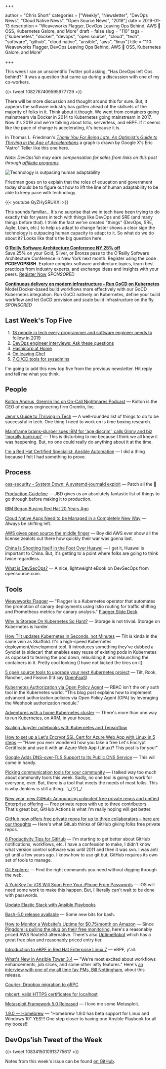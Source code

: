 +++

author = "Chris Short"
categories = ["Weekly", "Newsletter", "DevOps News", "Cloud Native News", "Open Source News", "2019"]
date = 2019-01-13
description = "Weaveworks Flagger, DevOps Leaving Ops Behind, AWS 🖕 OSS, Kubernetes Galore, and More"
draft = false
slug = "110"
tags = ["kubernetes", "docker", "devops", "open source", "cloud", "tech", "software", "github", "cloud native", "ansible", "aws", "linux"]
title = "110: Weaveworks Flagger, DevOps Leaving Ops Behind, AWS 🖕 OSS, Kubernetes Galore, and More"

+++

This week I ran an unscientific Twitter poll asking, "Has DevOps left Ops behind?" It was a question that came up during a discussion with one of my  co-workers.

{{< tweet 1082767409595977729 >}}

There will be more discussion and thought around this for sure. But, it appears the software industry has gotten ahead of the skillsets of the majority of folks in it. Think about it though. We went from containers going mainstream via Docker in 2014 to Kubernetes going mainstream in 2017. Now it's 2019 and we're talking about Istio, serverless, and eBPF. If it seems like the pace of change is accelerating, it's because it is.

In Thomas L. Friedman's [*Thank You For Being Late: An Optimist's Guide to Thriving in the Age of Accelerations*](https://amzn.to/2SSD4mr) a graph is drawn by Google X's Eric "Astro" Teller like this one here.

*Note: DevOps'ish may earn compensation for sales from links on this post through [affiliate programs](/terms/).*

![Technology is outpacing human adaptability](https://shortcdn.com/devopsish/Thank_You_graph_04a.9_fmt.jpg)

Friedman goes on to explain that the roles of education and government today should be to figure out how to lift the line of human adaptability to be able to keep pace with technology.

{{< youtube GyZHySRUKXI >}}

This sounds familiar... It's no surprise that we in tech have been trying to do exactly this for years in tech with things like DevOps and SRE (and many things before that). I think the fact we've created "things" (DevOps, SRE, Agile, Lean, etc.) to help us adapt to change faster shows a clear sign the technology is outpacing human capacity to adapt to it. So what do we do about it? Looks like that's the big question here.

[**O'Reilly Software Architecture Conference NY 25% off**](http://www.oreilly.com/pub/cpc/187994)  
Save 25% on your Gold, Silver, or Bronze pass to the O'Reilly Software Architecture Conference in New York next month. Register using the code **PCDEVOPSISH**. Explore complex software architecture topics, learn best practices from industry experts, and exchange ideas and insights with your peers. [Register Now](http://www.oreilly.com/pub/cpc/187994) *SPONSORED*

[**Continuous delivery on modern infrastructure - Run GoCD on Kubernetes**](https://www.gocd.org/kubernetes)  
Model Docker-based build workflows more effectively with our GoCD Kubernetes integration. Run GoCD natively on Kubernetes, define your build workflow and let GoCD provision and scale build infrastructure on the fly. *SPONSORED*

## Last Week's Top Five

1. [18 people in tech every programmer and software engineer needs to follow in 2019](https://hub.packtpub.com/18-people-in-tech-every-programmer-and-software-engineer-needs-to-follow-in-2019/)
2. [DevOps engineer interviews: Ask these questions](https://enterprisersproject.com/article/2018/12/hiring-devops-engineer-ask-these-questions)
3. [Hashicorp at Home](https://www.mockingbirdconsulting.co.uk/blog/2019-01-05-hashicorp-at-home/)
4. [On leaving Chef](https://www.juliandunn.net/2019/01/04/on-leaving-chef/)
5. [7 CI/CD tools for sysadmins](https://opensource.com/article/18/12/cicd-tools-sysadmins)

I'm going to add this new top five from the previous newsletter. Hit reply and tell me what you think.

## People

[Kolton Andrus, Gremlin Inc on On-Call Nightmares Podcast](https://www.podomatic.com/podcasts/oncallnightmares/episodes/2019-01-10T07_28_49-08_00) — Kolton is the CEO of chaos engineering firm Gremlin, Inc.

[Jenn's Guide to Thriving in Tech](https://dev.to/geekgalgroks/jenns-guide-to-thriving-in-tech-4k91) — A well-rounded list of things to do to be successful in tech. One thing I need to work on is time boxing research.

[Mainframe brains-slurper sues IBM for 'age discrim', calls Ginny and biz 'morally bankrupt'](https://www.theregister.co.uk/2019/01/07/ibm_age_discrimination_lawsuit/) — This is disturbing to me because I think we all knew it was happening. But, no one could really do anything about it at the time.

[I'm a Red Hat Certified Specialist: Ansible Automation](https://chrisshort.net/im-a-red-hat-certified-specialist-ansible-automation/) — I did a thing because I felt I had something to prove.

## Process

[oss-security - System Down: A systemd-journald exploit](https://www.openwall.com/lists/oss-security/2019/01/09/3) — Patch all the 🍑

[Production Guideline](https://medium.com/@rakyll/production-guideline-9d5d10c8f1e) — JBD gives us an absolutely fantastic list of things to go through before making it to production.

[IBM Began Buying Red Hat 20 Years Ago](https://www.linuxjournal.com/content/ibm-began-buying-red-hat-20-years-ago)

[Cloud Native Apps Need to be Managed in a Completely New Way](https://thenewstack.io/cloud-native-apps-need-to-be-managed-in-a-completely-new-way/) — Always be shifting left.

[AWS gives open source the middle finger](https://techcrunch.com/2019/01/09/aws-gives-open-source-the-middle-finger/) — Boy did AWS ever show all the license zealots out there how quickly their war was gonna last.

[China Is Shooting Itself in the Foot Over Huawei](https://foreignpolicy.com/2019/01/07/china-is-shooting-itself-in-the-foot-over-huawei/) — I get it, Huawei is important to China. But, it's getting to a point where folks are going to think twice regardless.

[What is DevSecOps?](https://opensource.com/article/19/1/what-devsecops) — A nice, lightweight eBook on DevSecOps from opensource.com.

## Tools

[Weaveworks Flagger](https://flagger.app/) — "Flagger is a Kubernetes operator that automates the promotion of canary deployments using Istio routing for traffic shifting and Prometheus metrics for canary analysis." [Flagger Slide Deck](https://www.slideshare.net/weaveworks/flagger-istio-progressive-delivery-operator)

[Why Is Storage On Kubernetes So Hard?](https://softwareengineeringdaily.com/2019/01/11/why-is-storage-on-kubernetes-is-so-hard/) — Storage is not trivial. Storage on Kubernetes is harder.

[How Tilt updates Kubernetes in Seconds, not Minutes](https://medium.com/windmill-engineering/how-tilt-updates-kubernetes-in-seconds-not-minutes-28ddffe2d79f) — Tilt is kinda in the same vein as Skaffold. It's a high-speed Kubernetes deployment/development tool. It introduces something they've dubbed a Synclet (a sidecar) that enables easy reuse of existing pods in Kubernetes as opposed to tearing the pod down, rebuilding it, and relaunching the containers in it. Pretty cool looking (I have not kicked the tires on it).

[5 open source tools to upgrade your next Kubernetes project](https://jaxenter.com/5-kubernetes-open-source-tools-154333.html) — Tilt, Rook, Rancher, and Fission (I'd say [OpenFaaS](https://www.openfaas.com/))

[Kubernetes Authorization via Open Policy Agent](https://itnext.io/kubernetes-authorization-via-open-policy-agent-a9455d9d5ceb) — RBAC isn't the only auth tool in the Kubernetes world. "This blog post explains how to implement advanced authorization policies via Open Policy Agent (OPA) by leveraging the Webhook authorization module."

[Adventures with a home Kubernetes cluster](https://blog.marshallbrekka.com/post/2019-01-05/home-kubernetes-cluster/) — There's more than one way to run Kubernetes, on ARM, in your house.

[Scaling Jupyter notebooks with Kubernetes and Tensorflow](https://learnk8s.io/blog/scaling-machine-learning-with-kubeflow-tensorflow)

[How to set up a Let's Encrypt SSL Cert for Azure Web App with Linux in 5 steps](https://jessicadeen.com/how-to-manually-setup-a-lets-encrypt-ssl-cert-for-azure-web-app-with-linux/) — "Have you ever wondered how you take a free Let's Encrypt Certificate and use it with an Azure Web App (Linux)? This post is for you!"

[Google Adds DNS-over-TLS Support to Its Public DNS Service](https://www.bleepingcomputer.com/news/google/google-adds-dns-over-tls-support-to-its-public-dns-service/) — This will come in handy.

[Picking communication tools for your community](https://funnelfiasco.com/blog/2019/01/07/picking-communication-tools-for-your-community/) — I talked way too much about community tools this week. Sadly, no one tool is going to work for everyone, ever. But, there is a tool that meets the needs of most folks. This is why Jenkins is still a thing. ¯\\\_(ツ)\_/¯

[New year, new GitHub: Announcing unlimited free private repos and unified Enterprise offering](https://blog.github.com/2019-01-07-new-year-new-github/) — Free private repos with up to three contributors. That's great but, GitHub Actions is what I'm really hoping will get better.

[GitHub now offers free private repos for up to three collaborators – here are our thoughts](https://about.gitlab.com/2019/01/07/github-offering-free-private-repos-for-up-to-three-collaborators/) — Here's what GitLab thinks of GitHub giving folks free private repos.

[8 Productivity Tips for GitHub](https://dev.to/_darrenburns/8-productivity-tips-for-github-44kn) — I'm starting to get better about GitHub notifications, workflows, etc. I have a confession to make, I didn't know what version control software was until 2011 and then it was svn. I was anti git until a few years ago. I know how to use git but, GitHub requires its own set of tools to manage.

[Git Explorer](https://gitexplorer.com/) — Find the right commands you need without digging through the web.

[A YubiKey for iOS Will Soon Free Your iPhone From Passwords](https://www.wired.com/story/yubikey-lightning-ios-authentication-passwords/) — iOS will need some work to make this happen. But, I literally can't wait to be done with passwords.

[Update Elastic Stack with Ansible Playbooks](https://www.toptal.com/ansible/update-elastic-stack-ansible-playbooks)

[Bash-5.0 release available](http://lists.gnu.org/archive/html/bug-bash/2019-01/msg00063.html) — Some new bits for bash.

[How to Monitor a Website's Uptime for $0.75/month on Amazon](https://danielmiessler.com/blog/how-to-monitor-a-website-for-0-75-month-on-amazon/) — Since [Pingdom is pulling the plug on their free monitoring](https://www.reddit.com/r/devops/comments/adjhmd/pingdom_discontinues_their_free_plan/), here's a reasonably priced AWS Route53 alternative. There's also [UptimeRobot](https://uptimerobot.com/) which has a great free plan and reasonably priced entry tier.

[Introduction to eBPF in Red Hat Enterprise Linux 7](https://www.redhat.com/en/blog/introduction-ebpf-red-hat-enterprise-linux-7) — eBPF, y'all.

[What's New in Ansible Tower 3.4](https://www.ansible.com/blog/whats-new-in-ansible-tower-3.4) — "We're most excited about workflows enhancements, job slices, and some other nifty features." Here's [an interview with one of my all time fav PMs, Bill Nottingham](https://devops.com/red-hat-adds-support-for-nested-workflows-to-ansible-automation-framework/), about this release.

[Courier: Dropbox migration to gRPC](https://blogs.dropbox.com/tech/2019/01/courier-dropbox-migration-to-grpc/)

[mkcert: valid HTTPS certificates for localhost](https://blog.filippo.io/mkcert-valid-https-certificates-for-localhost/)

[Metasploit Framework 5.0 Released](https://blog.rapid7.com/2019/01/10/metasploit-framework-5-0-released/) — I love me some Metasploit.

[1.9.0 — Homebrew](https://brew.sh/2019/01/09/homebrew-1.9.0/) — "Homebrew 1.9.0 has beta support for Linux and Windows 10" YES!!! One step closer to having one Ansible Playbook for all my boxes!!!

## DevOps'ish Tweet of the Week

{{< tweet 1083415010913775617 >}}

Notes from this week's issue can be found [on GitHub](https://github.com/chris-short/devopsish.com).
